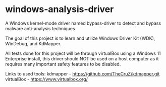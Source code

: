 # windows-analysis-driver
A Windows kernel-mode driver named bypass-driver to detect and bypass malware anti-analysis techniques

The goal of this project is to learn and utilize Windows Driver Kit (WDK), WinDebug, and KdMapper. 

All tests done for this project will be through virtualBox using a Windows 11 Enterprise install, this driver should NOT be used on a host computer as it requires many important safety features to be disabled.

Links to used tools: 
kdmapper - https://github.com/TheCruZ/kdmapper.git 
virtualBox - https://www.virtualbox.org/ 
